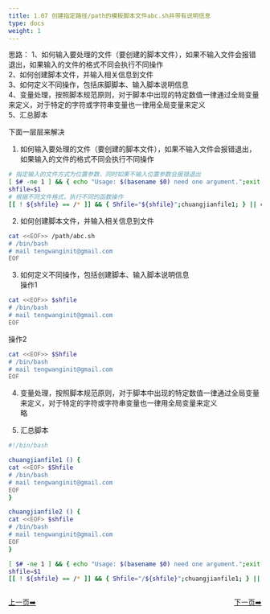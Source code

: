 ```yaml
---
title: 1.07 创建指定路径/path的模板脚本文件abc.sh并带有说明信息      
type: docs
weight: 1
---
```


思路：
1、如何输入要处理的文件（要创建的脚本文件），如果不输入文件会报错退出，如果输入的文件的格式不同会执行不同操作   
2、如何创建脚本文件，并输入相关信息到文件   
3、如何定义不同操作，包括床脚脚本、输入脚本说明信息   
4、变量处理，按照脚本规范原则，对于脚本中出现的特定数值一律通过全局变量来定义，对于特定的字符或字符串变量也一律用全局变量来定义   
5、汇总脚本   


下面一层层来解决   
1) 如何输入要处理的文件（要创建的脚本文件），如果不输入文件会报错退出，如果输入的文件的格式不同会执行不同操作    
```bash
# 指定输入的文件方式为位置参数，同时如果不输入位置参数会报错退出
[ $# -ne 1 ] && { echo "Usage: $(basename $0) need one argument.";exit 1; }
shfile=$1
# 根据不同文件格式，执行不同的函数操作    
[[ ! ${shfile} == /* ]] && { Shfile="${shfile}";chuangjianfile1; } || chuangjianfile2 
```   

2) 如何创建脚本文件，并输入相关信息到文件   
```bash
cat <<EOF>> /path/abc.sh
# /bin/bash
# mail tengwanginit@gmail.com
EOF
```   

3) 如何定义不同操作，包括创建脚本、输入脚本说明信息   
操作1      
```bash
cat <<EOF>> $shfile
# /bin/bash
# mail tengwanginit@gmail.com
EOF
```  

操作2   
```bash
cat <<EOF>> $Shfile
# /bin/bash
# mail tengwanginit@gmail.com
EOF
```   

4) 变量处理，按照脚本规范原则，对于脚本中出现的特定数值一律通过全局变量来定义，对于特定的字符或字符串变量也一律用全局变量来定义    
略   

5) 汇总脚本   
```bash
#!/bin/bash

chuangjianfile1 () {
cat <<EOF> $Shfile
# /bin/bash
# mail tengwanginit@gmail.com
EOF
}

chuangjianfile2 () {
cat <<EOF> $shfile
# /bin/bash
# mail tengwanginit@gmail.com
EOF
}

[ $# -ne 1 ] && { echo "Usage: $(basename $0) need one argument.";exit 1; }
shfile=$1
[[ ! ${shfile} == /* ]] && { Shfile="/${shfile}";chuangjianfile1; } || chuangjianfile2 
```   

<div style="display: flex;justify-content: space-between;align-items: center;">
<p><a href="https://books.linuxwt.com/linuxwtsbc/ChapterOne/shell6">上一页➡️</a></p>
<p><a href="https://books.linuxwt.com/linuxwtsbc/ChapterOne/shell8">下一页➡️</a></p>
</div>